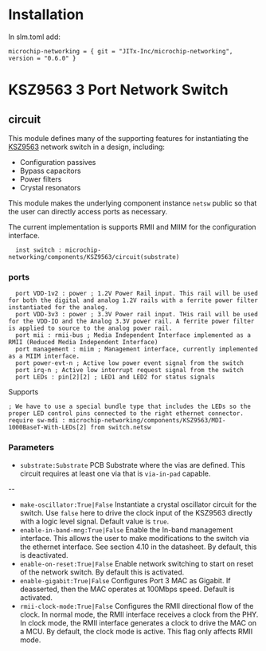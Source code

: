 # Installation

In slm.toml add:
```
microchip-networking = { git = "JITx-Inc/microchip-networking", version = "0.6.0" }
```

# KSZ9563 3 Port Network Switch
## circuit
This module defines many of the supporting features for instantiating the [KSZ9563](https://www.microchip.com/en-us/product/ksz9563) network switch in a design, including:
- Configuration passives
- Bypass capacitors
- Power filters
- Crystal resonators

This module makes the underlying component instance `netsw` public so that the user can directly access ports as necessary.

The current implementation is supports RMII and MIIM for the configuration interface.
```
  inst switch : microchip-networking/components/KSZ9563/circuit(substrate)
```
### ports
```
  port VDD-1v2 : power ; 1.2V Power Rail input. This rail will be used for both the digital and analog 1.2V rails with a ferrite power filter instantiated for the analog.
  port VDD-3v3 : power ; 3.3V Power rail input. THis rail will be used for the VDD-IO and the Analog 3.3V power rail. A ferrite power filter is applied to source to the analog power rail.
  port mii : rmii-bus ; Media Independent Interface implemented as a RMII (Reduced Media Independent Interface)
  port management : miim ; Management interface, currently implemented as a MIIM interface.
  port power-evt-n ; Active low power event signal from the switch
  port irq-n ; Active low interrupt request signal from the switch
  port LEDs : pin[2][2] ; LED1 and LED2 for status signals
```
Supports
```
; We have to use a special bundle type that includes the LEDs so the proper LED control pins connected to the right ethernet connector.
require sw-mdi : microchip-networking/components/KSZ9563/MDI-1000BaseT-With-LEDs[2] from switch.netsw
```
### Parameters
- `substrate:Substrate` PCB Substrate where the vias are defined. This circuit requires at least one via that is `via-in-pad` capable.

--

- `make-oscillator:True|False` Instantiate a crystal oscillator circuit for the switch. Use `false` here to drive the clock input of the KSZ9563 directly with a logic level signal. Default value is `true`.
- `enable-in-band-mng:True|False` Enable the In-band management interface. This allows the user to make modifications to the switch via the ethernet interface. See section 4.10 in the datasheet. By default, this is deactivated.
- `enable-on-reset:True|False` Enable network switching to start on reset of the network switch. By default this is activated.
- `enable-gigabit:True|False` Configures Port 3 MAC as Gigabit. If deasserted, then the MAC operates at 100Mbps speed. Default is activated.
- `rmii-clock-mode:True|False` Configures the RMII directional flow of the clock. In normal mode, the RMII interface receives a clock from the PHY. In clock mode, the RMII interface generates a clock to drive the MAC on a MCU. By default, the clock mode is active. This flag only affects RMII mode.
